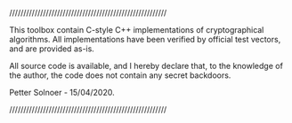 ////////////////////////////////////////////////////////

This toolbox contain C-style C++ implementations of
cryptographical algorithms. All implementations have
been verified by official test vectors, and are provided
as-is.

All source code is available, and I hereby declare
that, to the knowledge of the author, the code does not
contain any secret backdoors.


Petter Solnoer - 15/04/2020.

////////////////////////////////////////////////////////
